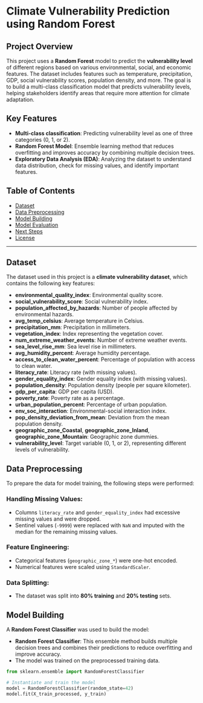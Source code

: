 # Climate Vulnerability Prediction using Random Forest

## Project Overview

This project uses a **Random Forest** model to predict the **vulnerability level** of different regions based on various environmental, social, and economic features. The dataset includes features such as temperature, precipitation, GDP, social vulnerability scores, population density, and more. The goal is to build a multi-class classification model that predicts vulnerability levels, helping stakeholders identify areas that require more attention for climate adaptation.

## Key Features

- **Multi-class classification**: Predicting vulnerability level as one of three categories (0, 1, or 2).
- **Random Forest Model**: Ensemble learning method that reduces overfitting and improves accuracy by combining multiple decision trees.
- **Exploratory Data Analysis (EDA)**: Analyzing the dataset to understand data distribution, check for missing values, and identify important features.

## Table of Contents

- [Dataset](#dataset)
- [Data Preprocessing](#data-preprocessing)
- [Model Building](#model-building)
- [Model Evaluation](#model-evaluation)
- [Next Steps](#next-steps)
- [License](#license)

---

## Dataset

The dataset used in this project is a **climate vulnerability dataset**, which contains the following key features:

- **environmental_quality_index**: Environmental quality score.
- **social_vulnerability_score**: Social vulnerability index.
- **population_affected_by_hazards**: Number of people affected by environmental hazards.
- **avg_temp_celsius**: Average temperature in Celsius.
- **precipitation_mm**: Precipitation in millimeters.
- **vegetation_index**: Index representing the vegetation cover.
- **num_extreme_weather_events**: Number of extreme weather events.
- **sea_level_rise_mm**: Sea level rise in millimeters.
- **avg_humidity_percent**: Average humidity percentage.
- **access_to_clean_water_percent**: Percentage of population with access to clean water.
- **literacy_rate**: Literacy rate (with missing values).
- **gender_equality_index**: Gender equality index (with missing values).
- **population_density**: Population density (people per square kilometer).
- **gdp_per_capita**: GDP per capita (USD).
- **poverty_rate**: Poverty rate as a percentage.
- **urban_population_percent**: Percentage of urban population.
- **env_soc_interaction**: Environmental-social interaction index.
- **pop_density_deviation_from_mean**: Deviation from the mean population density.
- **geographic_zone_Coastal**, **geographic_zone_Inland**, **geographic_zone_Mountain**: Geographic zone dummies.
- **vulnerability_level**: Target variable (0, 1, or 2), representing different levels of vulnerability.

## Data Preprocessing

To prepare the data for model training, the following steps were performed:

### Handling Missing Values:
- Columns `literacy_rate` and `gender_equality_index` had excessive missing values and were dropped.
- Sentinel values (`-9999`) were replaced with `NaN` and imputed with the median for the remaining missing values.

### Feature Engineering:
- Categorical features (`geographic_zone_*`) were one-hot encoded.
- Numerical features were scaled using `StandardScaler`.

### Data Splitting:
- The dataset was split into **80% training** and **20% testing** sets.

## Model Building

A **Random Forest Classifier** was used to build the model:

- **Random Forest Classifier**: This ensemble method builds multiple decision trees and combines their predictions to reduce overfitting and improve accuracy.
- The model was trained on the preprocessed training data.

```python
from sklearn.ensemble import RandomForestClassifier

# Instantiate and train the model
model = RandomForestClassifier(random_state=42)
model.fit(X_train_processed, y_train)
